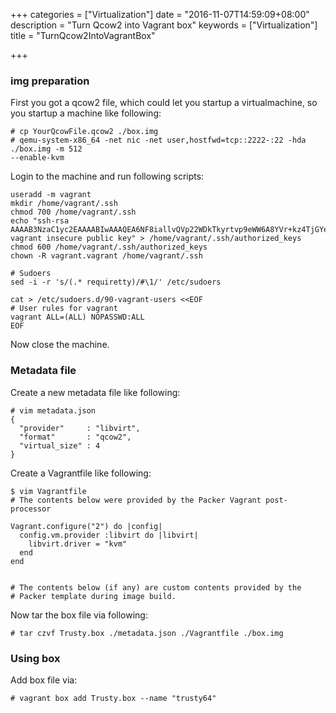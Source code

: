 +++
categories = ["Virtualization"]
date = "2016-11-07T14:59:09+08:00"
description = "Turn Qcow2 into Vagrant box"
keywords = ["Virtualization"]
title = "TurnQcow2IntoVagrantBox"

+++
### img preparation
First you got a qcow2 file, which could let you startup a virtualmachine, so you
 startup a machine like following:    

```
# cp YourQcowFile.qcow2 ./box.img
# qemu-system-x86_64 -net nic -net user,hostfwd=tcp::2222-:22 -hda ./box.img -m 512
--enable-kvm
```
Login to the machine and run following scripts:    

```
useradd -m vagrant
mkdir /home/vagrant/.ssh
chmod 700 /home/vagrant/.ssh
echo "ssh-rsa AAAAB3NzaC1yc2EAAAABIwAAAQEA6NF8iallvQVp22WDkTkyrtvp9eWW6A8YVr+kz4TjGYe7gHzIw+niNltGEFHzD8+v1I2YJ6oXevct1YeS0o9HZyN1Q9qgCgzUFtdOKLv6IedplqoPkcmF0aYet2PkEDo3MlTBckFXPITAMzF8dJSIFo9D8HfdOV0IAdx4O7PtixWKn5y2hMNG0zQPyUecp4pzC6kivAIhyfHilFR61RGL+GPXQ2MWZWFYbAGjyiYJnAmCP3NOTd0jMZEnDkbUvxhMmBYSdETk1rRgm+R4LOzFUGaHqHDLKLX+FIPKcF96hrucXzcWyLbIbEgE98OHlnVYCzRdK8jlqm8tehUc9c9WhQ== vagrant insecure public key" > /home/vagrant/.ssh/authorized_keys
chmod 600 /home/vagrant/.ssh/authorized_keys
chown -R vagrant.vagrant /home/vagrant/.ssh

# Sudoers
sed -i -r 's/(.* requiretty)/#\1/' /etc/sudoers

cat > /etc/sudoers.d/90-vagrant-users <<EOF
# User rules for vagrant
vagrant ALL=(ALL) NOPASSWD:ALL
EOF
```
Now close the machine.     

### Metadata file
Create a new metadata file like following:    

```
# vim metadata.json
{
  "provider"     : "libvirt",
  "format"       : "qcow2",
  "virtual_size" : 4
}
```
Create a Vagrantfile like following:    

```
$ vim Vagrantfile
# The contents below were provided by the Packer Vagrant post-processor

Vagrant.configure("2") do |config|
  config.vm.provider :libvirt do |libvirt|
    libvirt.driver = "kvm"
  end
end


# The contents below (if any) are custom contents provided by the
# Packer template during image build.
```
Now tar the box file via following:    

```
# tar czvf Trusty.box ./metadata.json ./Vagrantfile ./box.img 
```

### Using box
Add box file via:    

```
# vagrant box add Trusty.box --name "trusty64"
```
